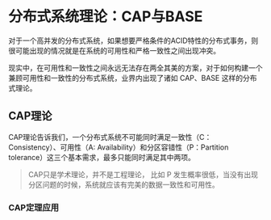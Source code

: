 # 分布式系统理论：CAP与BASE

对于一个高并发的分布式系统，如果想要严格条件的ACID特性的分布式事务，则很可能出现的情况就是在系统的可用性和严格一致性之间出现冲突。

现实中，在可用性和一致性之间永远无法存在两全其美的方案，对于如何构建一个兼顾可用性和一致性的分布式系统，业界内出现了诸如 CAP、BASE 这样的分布式理论。

## CAP理论

CAP理论告诉我们，一个分布式系统不可能同时满足一致性（C：Consistency）、可用性（A: Availability）和分区容错性（P：Partition tolerance）这三个基本需求，最多只能同时满足其中两项。

> CAP只是学术理论，并不是工程理论， 比如 P 发生概率很低，当没有出现分区问题的时候，系统就应该有完美的数据一致性和可用性。

### CAP定理应用